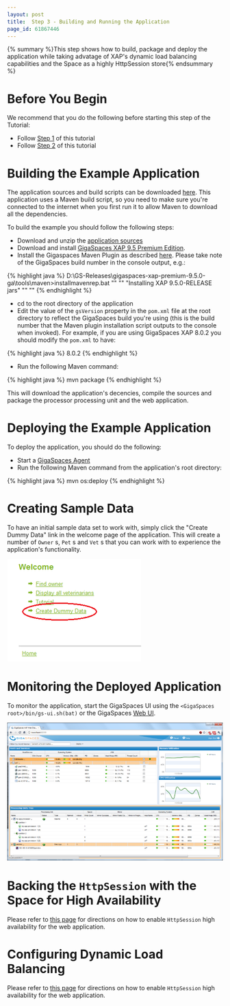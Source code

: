 ```yaml
---
layout: post
title:  Step 3 - Building and Running the Application
page_id: 61867446
---
```


{% summary %}This step shows how to build, package and deploy the application while taking advatage of XAP's dynamic load balancing capabilities and the Space as a highly HttpSession store{% endsummary %}

# Before You Begin

We recommend that you do the following before starting this step of the Tutorial:

- Follow [Step 1](./step-1---adjusting-your-jpa-domain-model-to-the-xap-jpa-implementation.html) of this tutorial
- Follow [Step 2](./step-2---using-the-power-of-the-space-to-scale-your-data-access-layer.html) of this tutorial

# Building the Example Application

The application sources and build scripts can be downloaded [here](/attachment_files/petclinic.zip). This application uses a Maven build script, so you need to make sure you're connected to the internet when you first run it to allow Maven to download all the dependencies.

To build the example you should follow the following steps:

- Download and unzip the [application sources](/attachment_files/petclinic.zip)
- Download and install [GigaSpaces XAP 9.5 Premium Edition](http://www.gigaspaces.com/LatestProductVersion).
- Install the Gigaspaces Maven Plugin as described [here](./maven-plugin.html). Please take note of the GigaSpaces build number in the console output, e.g.:

{% highlight java %}
D:\GS-Releases\gigaspaces-xap-premium-9.5.0-ga\tools\maven>installmavenrep.bat
""
""
"Installing XAP 9.5.0-RELEASE jars"
""
""
{% endhighlight %}

- cd to the root directory of the application
- Edit the value of the `gsVersion` property in the `pom.xml` file at the root directory to reflect the GigaSpaces build you're using (this is the build number that the Maven plugin installation script outputs to the console when invoked).
For example, if you are using GigaSpaces XAP 8.0.2 you should modify the `pom.xml` to have:

{% highlight java %}
<gsVersion>8.0.2</gsVersion>
{% endhighlight %}

- Run the following Maven command:

{% highlight java %}
mvn package
{% endhighlight %}

This will download the application's decencies, compile the sources and package the processor processing unit and the web application.

# Deploying the Example Application

To deploy the application, you should do the following:

- Start a [GigaSpaces Agent](./service-grid.html#gsa)
- Run the following Maven command from the application's root directory:

{% highlight java %}
mvn os:deploy
{% endhighlight %}

# Creating Sample Data

To have an initial sample data set to work with, simply click the "Create Dummy Data" link in the welcome page of the application. This will create a number of `Owner` s, `Pet` s and `Vet` s that you can work with to experience the application's functionality.

![dummy-data.png](/attachment_files/dummy-data.png)

# Monitoring the Deployed Application

To monitor  the application, start the GigaSpaces UI using the `<GigaSpaces root>/bin/gs-ui.sh(bat)` or the GigaSpaces [Web UI](./web-management-console.html).

![web-ui-pc.png](/attachment_files/web-ui-pc.png)

# Backing the `HttpSession` with the Space for High Availability

Please refer to [this page](./step-2---enabling-http-session-failover-and-fault-tolerance.html) for directions on how to enable `HttpSession` high availability for the web application.

# Configuring Dynamic Load Balancing

Please refer to [this page](./step-3---scaling-the-data-access-layer.html) for directions on how to enable `HttpSession` high availability for the web application.

